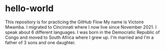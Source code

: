 # hello-world
This repository is for practicing the GitHub Flow
My name is Victoire Mwamba. I migrated to Cincinnati where I now live since November 2021. I speak about 6 different languages. I was born in the Democratic Republic of Congo and moved to South Africa where I grew up. I'm married and I'm a father of 3 sons and one daughter. 
